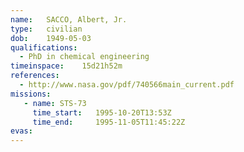 ```yaml
---
name:	SACCO, Albert, Jr.
type:	civilian
dob:	1949-05-03
qualifications:
  - PhD in chemical engineering
timeinspace:	15d21h52m
references:
  - http://www.nasa.gov/pdf/740566main_current.pdf
missions:
   - name: STS-73
     time_start:   1995-10-20T13:53Z
     time_end:     1995-11-05T11:45:22Z
evas:
---
```

